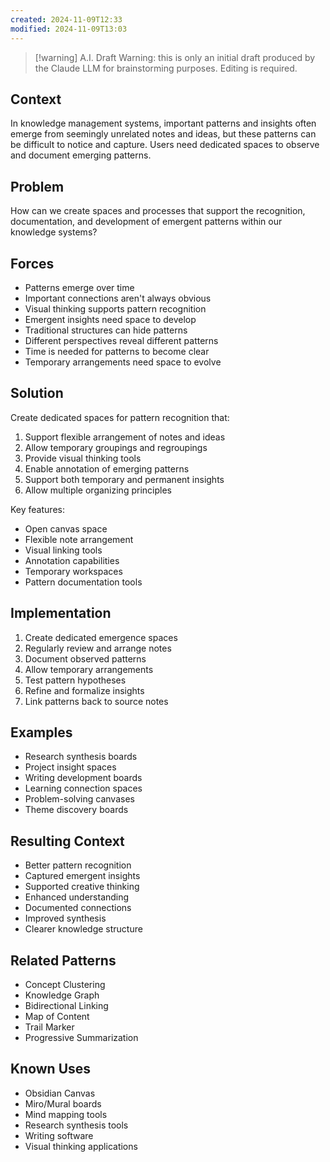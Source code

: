 ```yaml
---
created: 2024-11-09T12:33
modified: 2024-11-09T13:03
---
```


> [!warning] A.I. Draft
> Warning: this is only an initial draft produced by the Claude LLM for brainstorming purposes. Editing is required.

## Context

In knowledge management systems, important patterns and insights often emerge from seemingly unrelated notes and ideas, but these patterns can be difficult to notice and capture. Users need dedicated spaces to observe and document emerging patterns.

## Problem

How can we create spaces and processes that support the recognition, documentation, and development of emergent patterns within our knowledge systems?

## Forces

- Patterns emerge over time
- Important connections aren't always obvious
- Visual thinking supports pattern recognition
- Emergent insights need space to develop
- Traditional structures can hide patterns
- Different perspectives reveal different patterns
- Time is needed for patterns to become clear
- Temporary arrangements need space to evolve

## Solution

Create dedicated spaces for pattern recognition that:

1. Support flexible arrangement of notes and ideas
2. Allow temporary groupings and regroupings
3. Provide visual thinking tools
4. Enable annotation of emerging patterns
5. Support both temporary and permanent insights
6. Allow multiple organizing principles

Key features:

- Open canvas space
- Flexible note arrangement
- Visual linking tools
- Annotation capabilities
- Temporary workspaces
- Pattern documentation tools

## Implementation

1. Create dedicated emergence spaces
2. Regularly review and arrange notes
3. Document observed patterns
4. Allow temporary arrangements
5. Test pattern hypotheses
6. Refine and formalize insights
7. Link patterns back to source notes

## Examples

- Research synthesis boards
- Project insight spaces
- Writing development boards
- Learning connection spaces
- Problem-solving canvases
- Theme discovery boards

## Resulting Context

- Better pattern recognition
- Captured emergent insights
- Supported creative thinking
- Enhanced understanding
- Documented connections
- Improved synthesis
- Clearer knowledge structure

## Related Patterns

- Concept Clustering
- Knowledge Graph
- Bidirectional Linking
- Map of Content
- Trail Marker
- Progressive Summarization

## Known Uses

- Obsidian Canvas
- Miro/Mural boards
- Mind mapping tools
- Research synthesis tools
- Writing software
- Visual thinking applications